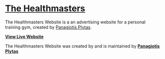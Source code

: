 # [The Healthmasters](https://www.thehealthmasters.gr/)

The Healthmasters Website is a an advertising website for a personal training gym, created by [Panagiotis Plytas](https://panagiotis.plytas.com/).

**[View Live Website](https://www.thehealthmasters.gr/)**

The Healthmasters Website was created by and is maintained by **[Panagiotis Plytas](https://panagiotis.plytas.com/)**
